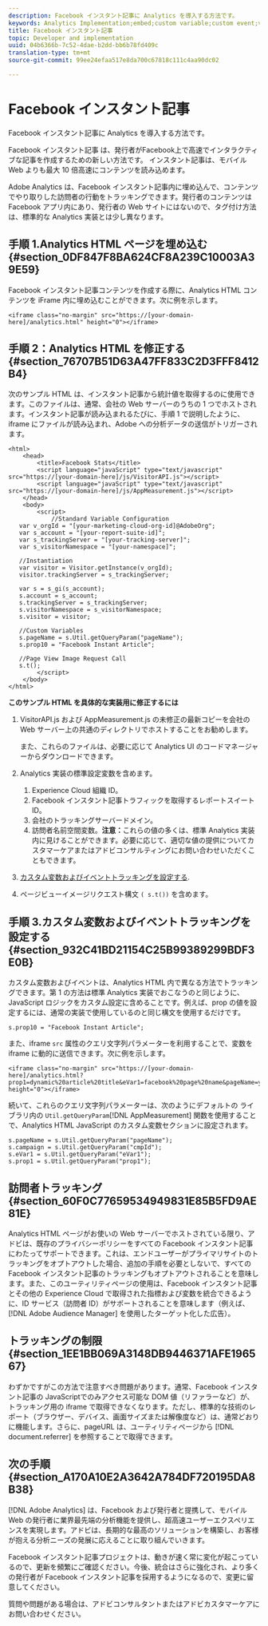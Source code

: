 ```yaml
---
description: Facebook インスタント記事に Analytics を導入する方法です。
keywords: Analytics Implementation;embed;custom variable;custom event;visitor tracking;tracking;limitations
title: Facebook インスタント記事
topic: Developer and implementation
uuid: 04b6366b-7c52-4dae-b2dd-bb6b78fd409c
translation-type: tm+mt
source-git-commit: 99ee24efaa517e8da700c67818c111c4aa90dc02

---
```



# Facebook インスタント記事

Facebook インスタント記事に Analytics を導入する方法です。

Facebook インスタント記事 は、発行者がFacebook上で高速でインタラクティブな記事を作成するための新しい方法です。 インスタント記事は、モバイル Web よりも最大 10 倍高速にコンテンツを読み込めます。

Adobe Analytics は、Facebook インスタント記事内に埋め込んで、コンテンツでやり取りした訪問者の行動をトラッキングできます。発行者のコンテンツは Facebook アプリ内にあり、発行者の Web サイトにはないので、タグ付け方法は、標準的な Analytics 実装とは少し異なります。

## 手順 1.Analytics HTML ページを埋め込む {#section_0DF847F8BA624CF8A239C10003A39E59}

Facebook インスタント記事コンテンツを作成する際に、Analytics HTML コンテンツを iFrame 内に埋め込むことができます。次に例を示します。

```
<iframe class="no-margin" src="https://[your-domain-here]/analytics.html" height="0"></iframe>
```

## 手順 2：Analytics HTML を修正する {#section_76707B51D63A47FF833C2D3FFF8412B4}

次のサンプル HTML は、インスタント記事から統計値を取得するのに使用できます。このファイルは、通常、会社の Web サーバーのうちの 1 つでホストされます。インスタント記事が読み込まれるたびに、手順 1 で説明したように、iframe にファイルが読み込まれ、Adobe への分析データの送信がトリガーされます。

```
<html> 
    <head> 
        <title>Facebook Stats</title> 
        <script language="javaScript" type="text/javascript" src="https://[your-domain-here]/js/VisitorAPI.js"></script> 
        <script language="javaScript" type="text/javascript" src="https://[your-domain-here]/js/AppMeasurement.js"></script> 
    </head> 
    <body> 
        <script> 
            //Standard Variable Configuration 
   var v_orgId = "[your-marketing-cloud-org-id]@AdobeOrg"; 
   var s_account = "[your-report-suite-id]"; 
   var s_trackingServer = "[your-tracking-server]"; 
   var s_visitorNamespace = "[your-namespace]"; 
     
   //Instantiation 
   var visitor = Visitor.getInstance(v_orgId); 
   visitor.trackingServer = s_trackingServer; 
     
   var s = s_gi(s_account); 
   s.account = s_account; 
   s.trackingServer = s_trackingServer; 
   s.visitorNamespace = s_visitorNamespace; 
   s.visitor = visitor; 
     
   //Custom Variables 
   s.pageName = s.Util.getQueryParam("pageName"); 
   s.prop10 = "Facebook Instant Article"; 
       
   //Page View Image Request Call 
   s.t(); 
        </script> 
    </body> 
</html> 
```

**このサンプル HTML を具体的な実装用に修正するには**

1. VisitorAPI.js および AppMeasurement.js の未修正の最新コピーを会社の Web サーバー上の共通のディレクトリでホストすることをお勧めします。

   また、これらのファイルは、必要に応じて Analytics UI のコードマネージャーからダウンロードできます。

1. Analytics 実装の標準設定変数を含めます。

   1. Experience Cloud 組織 ID。
   1. Facebook インスタント記事トラフィックを取得するレポートスイート ID。
   1. 会社のトラッキングサーバードメイン。
   1. 訪問者名前空間変数。**注意：**&#x200B;これらの値の多くは、標準 Analytics 実装内に見けることができます。必要に応じて、適切な値の提供についてカスタマーケアまたはアドビコンサルティングにお問い合わせいただくこともできます。

1. [カスタム変数およびイベントトラッキングを設定する](/help/implement/js-implementation/analytics-facebook-instant-articles.md#section_932C41BD21154C25B99389299BDF3E0B).
1. ページビューイメージリクエスト構文 `( s.t())` を含めます。

## 手順 3.カスタム変数およびイベントトラッキングを設定する {#section_932C41BD21154C25B99389299BDF3E0B}

カスタム変数およびイベントは、Analytics HTML 内で異なる方法でトラッキングできます。第 1 の方法は標準 Analytics 実装でおこなうのと同じように、JavaScript ロジックをカスタム設定に含めることです。例えば、prop の値を設定するには、通常の実装で使用しているのと同じ構文を使用するだけです。

```
s.prop10 = "Facebook Instant Article";
```

また、iframe `src` 属性のクエリ文字列パラメーターを利用することで、変数を iframe に動的に送信できます。次に例を示します。

```
<iframe class="no-margin" src="https://[your-domain-here]/analytics.html?prop1=dynamic%20article%20title&eVar1=facebook%20page%20name&pageName=your%20page%20name%20here&cmpId=your%20campaignID%20here" height="0"></iframe>
```

続いて、これらのクエリ文字列パラメーターは、次のようにデフォルトの ライブラリ内の `Util.getQueryParam`[!DNL AppMeasurement] 関数を使用することで、Analytics HTML JavaScript のカスタム変数セクションに設定されます。

```
s.pageName = s.Util.getQueryParam("pageName"); 
s.campaign = s.Util.getQueryParam("cmpId"); 
s.eVar1 = s.Util.getQueryParam("eVar1"); 
s.prop1 = s.Util.getQueryParam("prop1"); 
```

## 訪問者トラッキング {#section_60F0C77659534949831E85B5FD9AE81E}

Analytics HTML ページがお使いの Web サーバーでホストされている限り、アドビは、既存のプライバシーポリシーをすべての Facebook インスタント記事にわたってサポートできます。これは、エンドユーザーがプライマリサイトのトラッキングをオプトアウトした場合、追加の手順を必要としないで、すべての Facebook インスタント記事のトラッキングもオプトアウトされることを意味します。また、このユーティリティページの使用は、Facebook インスタント記事とその他の Experience Cloud で取得された指標および変数を統合できるように、ID サービス（訪問者 ID）がサポートされることを意味します（例えば、[!DNL Adobe Audience Manager] を使用したターゲット化した広告）。

## トラッキングの制限 {#section_1EE1BB069A3148DB9446371AFE196567}

わずかですがこの方法で注意すべき問題があります。通常、Facebook インスタント記事の JavaScriptでのみアクセス可能な DOM 値（リファラーなど）が、トラッキング用の iframe で取得できなくなります。ただし、標準的な技術のレポート（ブラウザー、デバイス、画面サイズまたは解像度など）は、通常どおりに機能します。さらに、pageURL は、ユーティリティページから [!DNL document.referrer] を参照することで取得できます。

## 次の手順{#section_A170A10E2A3642A784DF720195DA8B38}

[!DNL Adobe Analytics] は、Facebook および発行者と提携して、モバイル Web の発行者に業界最先端の分析機能を提供し、超高速ユーザーエクスペリエンスを実現します。アドビは、長期的な最高のソリューションを構築し、お客様が抱える分析ニーズの発展に応えることに取り組んでいきます。

Facebook インスタント記事プロジェクトは、動きが速く常に変化が起こっているので、更新を頻繁にご確認ください。今後、統合はさらに強化され、より多くの発行者が Facebook インスタント記事を採用するようになるので、変更に留意してください。

質問や問題がある場合は、アドビコンサルタントまたはアドビカスタマーケアにお問い合わせください。
